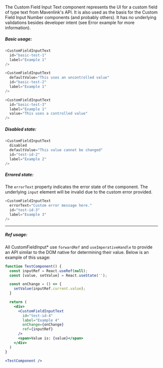 The Custom Field Input Text component represents the UI for a custom field of type text from Mavenlink's API.
It is also used as the basis for the Custom Field Input Number components (and probably others).
It has no underlying validations besides developer intent (see Error example for more information).

##### Basic usage:

```js
<CustomFieldInputText
  id="basic-test-1"
  label="Example 1"
/>
```

```js
<CustomFieldInputText
  defaultValue="This uses an uncontrolled value"
  id="basic-test-2"
  label="Example 1"
/>
```

```js
<CustomFieldInputText
  id="basic-test-3"
  label="Example 1"
  value="This uses a controlled value"
/>
```

##### Disabled state:

```js
<CustomFieldInputText
  disabled
  defaultValue="This value cannot be changed"
  id="test-id-2"
  label="Example 2"
/>
```

##### Errored state:

The `errorText` property indicates the error state of the component.
The underlying `input` element will be invalid due to the custom error provided.

```js
<CustomFieldInputText
  errorText="Custom error message here."
  id="test-id-3"
  label="Example 3"
/>
```
----
##### Ref usage:

All CustomFieldInput* use `forwardRef` and `useImperativeHandle` to provide an API similar to the DOM native for determining their value.
Below is an example of this usage:

```jsx
function TestComponent() {
  const inputRef = React.useRef(null);
  const [value, setValue] = React.useState('');

  const onChange = () => {
    setValue(inputRef.current.value);
  }

  return (
    <div>
      <CustomFieldInputText
        id="test-id-4"
        label="Example 4"
        onChange={onChange}
        ref={inputRef}
      />
      <span>Value is: {value}</span>
    </div>
  )
}

<TestComponent />
```

